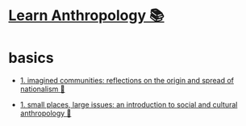 # [Learn Anthropology 📚](https://my.mindnode.com/nu6BzRKfbifbP1pF9SxusxeRK4SqMBD4fPAjbxNi)

# basics

- [1. imagined communities: reflections on the origin and spread of nationalism 📕](https://www.goodreads.com/book/show/399136.Imagined_Communities)

- [1. small places, large issues: an introduction to social and cultural anthropology 📕](https://www.goodreads.com/book/show/207294.Small_Places_Large_Issues)